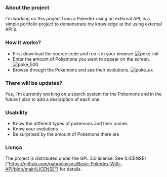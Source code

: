 ### About the project
I'm working on this project from a Pokedex using an external API, is a simple portfolio project to demonstrate my knowledge at the using external API's.

### How it works?
* First download the source code and run it in your browser
![poke-init](https://user-images.githubusercontent.com/64712751/122773746-986a2880-d276-11eb-9cbb-e474f8ecee84.png)
* Enter the amount of Pokemons you want to appear on the screen.
![poke_500](https://user-images.githubusercontent.com/64712751/122775654-5cd05e00-d278-11eb-8e4d-a0feecbecc67.png)
* Browse through the Pokemons and see their 
evolutions.
![poke_ux](https://user-images.githubusercontent.com/64712751/122775829-8a1d0c00-d278-11eb-9715-2fb543d2865b.png)

### There will be updates?
Yes, I'm currently working on a search system for the Pokemons and in the future I plan to add a description of each one.

### Usability 
* Know the different types of pokemons and their names
* Know your evolutions
* Be surprised by the amount of Pokemons there are

### Licnça
The project is distributed under the GPL 3.0 license. See (LICENSE)[“https://github.com/gabrielossos/Basic-Pokedex-With-API/blob/main/LICENSE“] for details.
